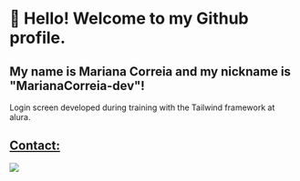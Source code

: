 # 👋 Hello! Welcome to my Github profile.
## My name is Mariana Correia and my nickname is "MarianaCorreia-dev"!

Login screen developed during training with the Tailwind framework at alura.

<div>
<a href="://github.com/MarianaCorreia-dev">
</div>

## Contact:

<div>
<a href="https://www.linkedin.com/in/mariana-correia-2589102a5/?utm_source=share&utm_campaign=share_via&utm_content=profile&utm_medium=android_app" target="_blank"><img loading="lazy" src="https://img.shields.io/badge/-LinkedIn-%230077B5?style=for-the-badge&logo=linkedin&logoColor=white" target="_blank"></a>   
</div>
